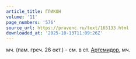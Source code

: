 ```yaml
---
article_title: ГЛИКОН
volume: '11'
page_numbers: '576'
source_url: https://pravenc.ru/text/165133.html
downloaded_at: '2025-10-13T11:09:26Z'
---
```


мч. (пам. греч. 26 окт.) - см. в ст. [Артемидор](https://pravenc.ru/text/Артемидор.html), мч.
